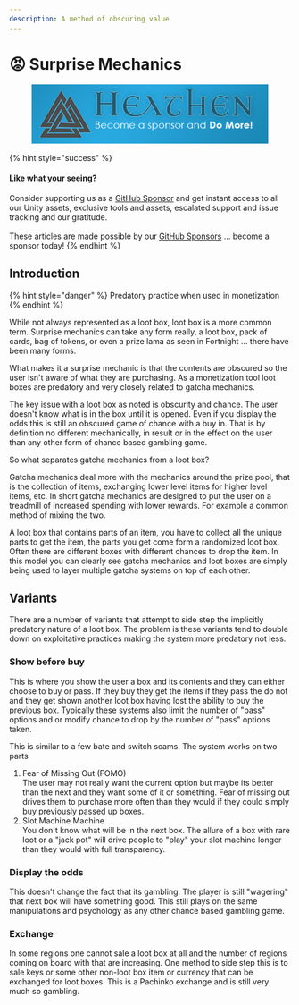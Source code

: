 ```yaml
---
description: A method of obscuring value
---
```


# 😡 Surprise Mechanics

<figure><img src="../../../../../.gitbook/assets/512x128 Sponsor Banner.png" alt="Become a sponsor and Do More"><figcaption></figcaption></figure>

{% hint style="success" %}
#### Like what your seeing?

Consider supporting us as a [GitHub Sponsor](../../../../become-a-sponsor.md) and get instant access to all our Unity assets, exclusive tools and assets, escalated support and issue tracking and our gratitude.\
\
These articles are made possible by our [GitHub Sponsors](https://github.com/sponsors/heathen-engineering) ... become a sponsor today!
{% endhint %}

## Introduction

{% hint style="danger" %}
Predatory practice when used in monetization
{% endhint %}

While not always represented as a loot box, loot box is a more common term. Surprise mechanics can take any form really, a loot box, pack of cards, bag of tokens, or even a prize lama as seen in Fortnight ... there have been many forms.

What makes it a surprise mechanic is that the contents are obscured so the user isn't aware of what they are purchasing. As a monetization tool loot boxes are predatory and very closely related to gatcha mechanics.&#x20;

The key issue with a loot box as noted is obscurity and chance. The user doesn't know what is in the box until it is opened. Even if you display the odds this is still an obscured game of chance with a buy in. That is by definition no different mechanically, in result or in the effect on the user than any other form of chance based gambling game.

So what separates gatcha mechanics from a loot box?

Gatcha mechanics deal more with the mechanics around the prize pool, that is the  collection of items, exchanging lower level items for higher level items, etc. In short gatcha mechanics are designed to put the user on a treadmill of increased spending with lower rewards. For example a common method of mixing the two.

A loot box that contains parts of an item, you have to collect all the unique parts to get the item, the parts you get come form a randomized loot box. Often there are different boxes with different chances to drop the item. In this model you can clearly see gatcha mechanics and loot boxes are simply being used to layer multiple gatcha systems on top of each other.

## Variants

There are a number of variants that attempt to side step the implicitly predatory nature of a loot box. The problem is these variants tend to double down on exploitative practices making the system more predatory not less.

### Show before buy

This is where you show the user a box and its contents and they can either choose to buy or pass. If they buy they get the items if they pass the do not and they get shown another loot box having lost the ability to buy the previous box. Typically these systems also limit the number of "pass" options and or modify chance to drop by the number of "pass" options taken.

This is similar to a few bate and switch scams. The system works on two parts

1. Fear of Missing Out (FOMO)\
   The user may not really want the current option but maybe its better than the next and they want some of it or something. Fear of missing out drives them to purchase more often than they would if they could simply buy previously passed up boxes.
2. Slot Machine Machine\
   You don't know what will be in the next box. The allure of a box with rare loot or a "jack pot" will drive people to "play" your slot machine longer than they would with full transparency.

### Display the odds

This doesn't change the fact that its gambling. The player is still "wagering" that next box will have something good. This still plays on the same manipulations and psychology as any other chance based gambling game.

### Exchange

In some regions one cannot sale a loot box at all and the number of regions coming on board with that are increasing. One method to side step this is to sale keys or some other non-loot box item or currency that can be exchanged for loot boxes. This is a Pachinko exchange and is still very much so gambling.

